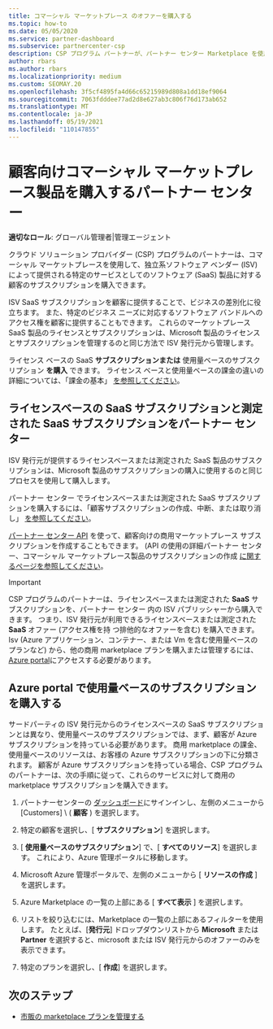 ```yaml
---
title: コマーシャル マーケットプレース のオファーを購入する
ms.topic: how-to
ms.date: 05/05/2020
ms.service: partner-dashboard
ms.subservice: partnercenter-csp
description: CSP プログラム パートナーが、パートナー センター Marketplace を使用して、独立系ソフトウェア ベンダー (ISV) から SaaS オファーを顧客が購入する方法について説明します。
author: rbars
ms.author: rbars
ms.localizationpriority: medium
ms.custom: SEOMAY.20
ms.openlocfilehash: 3f5cf4895fa4d66c65215989d808a1dd18ef9064
ms.sourcegitcommit: 7063fdddee77ad2d8e627ab3c806f76d173ab652
ms.translationtype: MT
ms.contentlocale: ja-JP
ms.lasthandoff: 05/19/2021
ms.locfileid: "110147855"
---
```

# <a name="purchase-commercial-marketplace-products-for-your-customers-in-partner-center"></a>顧客向けコマーシャル マーケットプレース製品を購入するパートナー センター


**適切なロール**: グローバル管理者|管理エージェント

クラウド ソリューション プロバイダー (CSP) プログラムのパートナーは、コマーシャル マーケットプレースを使用して、独立系ソフトウェア ベンダー (ISV) によって提供される特定のサービスとしてのソフトウェア (SaaS) 製品に対する顧客のサブスクリプションを購入できます。

ISV SaaS サブスクリプションを顧客に提供することで、ビジネスの差別化に役立ちます。 また、特定のビジネス ニーズに対応するソフトウェア バンドルへのアクセス権を顧客に提供することもできます。 これらのマーケットプレース SaaS 製品のライセンスとサブスクリプションは、Microsoft 製品のライセンスとサブスクリプションを管理するのと同じ方法で ISV 発行元から管理します。

ライセンス ベースの SaaS **サブスクリプションまたは** 使用量ベースのサブスクリプション **を購入** できます。 ライセンス ベースと使用量ベースの課金の違いの詳細については、「課金の基本」 [を参照してください](billing-basics.md)。

## <a name="purchase-license-based-and-metered-saas-subscriptions-in-partner-center"></a>ライセンスベースの SaaS サブスクリプションと測定された SaaS サブスクリプションをパートナー センター

ISV 発行元が提供するライセンスベースまたは測定された SaaS 製品のサブスクリプションは、Microsoft 製品のサブスクリプションの購入に使用するのと同じプロセスを使用して購入します。

パートナー センター でライセンスベースまたは測定された SaaS サブスクリプションを購入するには、「顧客サブスクリプションの作成、中断、または取り消し」 [を参照してください](create-a-new-subscription.md#create-a-new-subscription)。

[パートナー センター API](/partner-center/develop/) を使って、顧客向けの商用マーケットプレース サブスクリプションを作成することもできます。 (API の使用の詳細パートナー センター、コマーシャル マーケットプレース製品のサブスクリプションの作成 [に関するページを参照してください](/partner-center/develop/create-subscription-azure-marketplace-products)。

>[!IMPORTANT]
> CSP プログラムのパートナーは、ライセンスベースまたは測定された **SaaS** サブスクリプションを、パートナー センター 内の ISV パブリッシャーから購入できます。 つまり、ISV 発行元が利用できるライセンスベースまたは測定された **SaaS** オファー (アクセス権を持 [](csp-commercial-marketplace-discover.md#learn-about-marketplace-exclusive-offers)つ排他的なオファーを含む) を購入できます。 Isv (Azure アプリケーション、コンテナー、または Vm を含む使用量ベースのプランなど) から、他の商用 marketplace プランを購入または管理するには、 [Azure portal](https://portal.azure.com/)にアクセスする必要があります。

## <a name="purchase-usage-based-subscriptions-in-the-azure-portal"></a>Azure portal で使用量ベースのサブスクリプションを購入する

サードパーティの ISV 発行元からのライセンスベースの SaaS サブスクリプションとは異なり、使用量ベースのサブスクリプションでは、まず、顧客が Azure サブスクリプションを持っている必要があります。 商用 marketplace の課金、使用量ベースのリソースは、お客様の Azure サブスクリプションの下に分類されます。 顧客が Azure サブスクリプションを持っている場合、CSP プログラムのパートナーは、次の手順に従って、これらのサービスに対して商用の marketplace サブスクリプションを購入できます。

1. パートナーセンターの [ダッシュボード](https://partner.microsoft.com/dashboard)にサインインし、左側のメニューから [Customers] \ ( **顧客** \) を選択します。

2. 特定の顧客を選択し、[ **サブスクリプション**] を選択します。  

3. [ **使用量ベースのサブスクリプション**] で、[ **すべてのリソース**] を選択します。 これにより、Azure 管理ポータルに移動します。

4. Microsoft Azure 管理ポータルで、左側のメニューから [ **リソースの作成** ] を選択します。

5. Azure Marketplace の一覧の上部にある [ **すべて表示** ] を選択します。

6. リストを絞り込むには、Marketplace の一覧の上部にあるフィルターを使用します。 たとえば、[**発行元**] ドロップダウンリストから **Microsoft** または **Partner** を選択すると、microsoft または ISV 発行元からのオファーのみを表示できます。

7. 特定のプランを選択し、[ **作成**] を選択します。

## <a name="next-steps"></a>次のステップ

- [市販の marketplace プランを管理する](csp-commercial-marketplace-purchase.md)